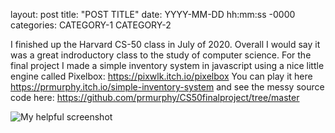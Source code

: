 layout: post
title: "POST TITLE"
date: YYYY-MM-DD hh:mm:ss -0000
categories: CATEGORY-1 CATEGORY-2

I finished up the Harvard CS-50 class in July of 2020. Overall I would say it was a great indroductory class to the study of computer science. For the final project 
I made a simple inventory system in javascript using a nice little engine called Pixelbox: https://pixwlk.itch.io/pixelbox
You can play it here https://prmurphy.itch.io/simple-inventory-system
and see the messy source code here: https://github.com/prmurphy/CS50finalproject/tree/master

![My helpful screenshot](/assets/invsystem.png)
